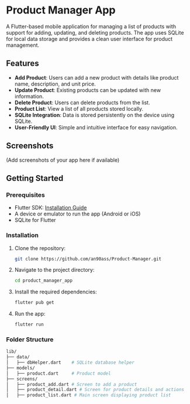 # Product Manager App

A Flutter-based mobile application for managing a list of products with support for adding, updating, and deleting products. The app uses SQLite for local data storage and provides a clean user interface for product management.

## Features

- **Add Product**: Users can add a new product with details like product name, description, and unit price.
- **Update Product**: Existing products can be updated with new information.
- **Delete Product**: Users can delete products from the list.
- **Product List**: View a list of all products stored locally.
- **SQLite Integration**: Data is stored persistently on the device using SQLite.
- **User-Friendly UI**: Simple and intuitive interface for easy navigation.

## Screenshots
(Add screenshots of your app here if available)

## Getting Started

### Prerequisites

- Flutter SDK: [Installation Guide](https://flutter.dev/docs/get-started/install)
- A device or emulator to run the app (Android or iOS)
- SQLite for Flutter

### Installation

1. Clone the repository:

    ```bash
    git clone https://github.com/an90ass/Product-Manager.git
    ```

2. Navigate to the project directory:

    ```bash
    cd product_manager_app
    ```

3. Install the required dependencies:

    ```bash
    flutter pub get
    ```

4. Run the app:

    ```bash
    flutter run
    ```

### Folder Structure

```bash
lib/
├── data/
│   ├── dbHelper.dart    # SQLite database helper
├── models/
│   ├── product.dart     # Product model
├── screens/
│   ├── product_add.dart # Screen to add a product
│   ├── product_detail.dart # Screen for product details and actions
│   ├── product_list.dart # Main screen displaying product list

